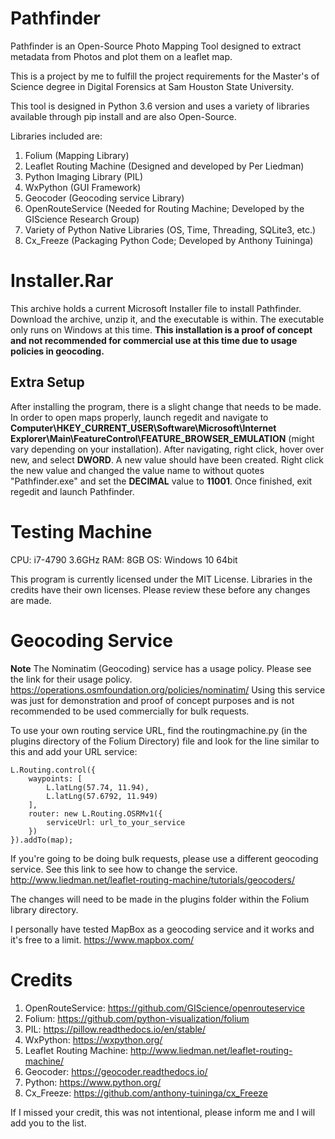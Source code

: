 # Pathfinder
Pathfinder is an Open-Source Photo Mapping Tool designed to extract metadata from Photos and plot them on a leaflet map.

This is a project by me to fulfill the project requirements for the Master's of Science degree in Digital Forensics at Sam Houston State University.

This tool is designed in Python 3.6 version and uses a variety of libraries available through pip install and are also Open-Source.

Libraries included are:
1. Folium (Mapping Library)
2. Leaflet Routing Machine (Designed and developed by Per Liedman)
3. Python Imaging Library (PIL)
4. WxPython (GUI Framework)
5. Geocoder (Geocoding service Library)
6. OpenRouteService (Needed for Routing Machine; Developed by the GIScience Research Group)
7. Variety of Python Native Libraries (OS, Time, Threading, SQLite3, etc.)
8. Cx_Freeze (Packaging Python Code; Developed by Anthony Tuininga)

# Installer.Rar
This archive holds a current Microsoft Installer file to install Pathfinder. Download the archive, unzip it, and the executable is within. The executable only runs on Windows at this time. **This installation is a proof of concept and not recommended for commercial use at this time due to usage policies in geocoding.**

## Extra Setup
After installing the program, there is a slight change that needs to be made. In order to open maps properly, launch regedit and
navigate to **Computer\HKEY_CURRENT_USER\Software\Microsoft\Internet Explorer\Main\FeatureControl\FEATURE_BROWSER_EMULATION**
(might vary depending on your installation). After navigating, right click, hover over new, and select **DWORD**. A new value should
have been created. Right click the new value and changed the value name to without quotes "Pathfinder.exe" and set the **DECIMAL** value 
to **11001**. Once finished, exit regedit and launch Pathfinder.

# Testing Machine

CPU: i7-4790 3.6GHz
RAM: 8GB
OS: Windows 10 64bit



This program is currently licensed under the MIT License. Libraries in the credits have their own licenses. Please review these before 
any changes are made. 

# Geocoding Service
**Note** The Nominatim (Geocoding) service has a usage policy. Please see the link for their usage policy. https://operations.osmfoundation.org/policies/nominatim/
Using this service was just for demonstration and proof of concept purposes and is not recommended to be used commercially for bulk requests.

To use your own routing service URL, find the routingmachine.py (in the plugins directory of the Folium Directory) file and look for the line similar to this and add your URL service:

```
L.Routing.control({
    waypoints: [
        L.latLng(57.74, 11.94),
        L.latLng(57.6792, 11.949)
    ],
    router: new L.Routing.OSRMv1({
        serviceUrl: url_to_your_service
    })
}).addTo(map);
```
If you're going to be doing bulk requests, please use a different geocoding service. See this link to see how
to change the service. http://www.liedman.net/leaflet-routing-machine/tutorials/geocoders/

The changes will need to be made in the plugins folder within the Folium library directory. 

I personally have tested MapBox as a geocoding service and it works and it's free to a limit. https://www.mapbox.com/


# Credits
1. OpenRouteService: https://github.com/GIScience/openrouteservice
2. Folium: https://github.com/python-visualization/folium
3. PIL: https://pillow.readthedocs.io/en/stable/
4. WxPython: https://wxpython.org/
5. Leaflet Routing Machine: http://www.liedman.net/leaflet-routing-machine/
6. Geocoder: https://geocoder.readthedocs.io/
7. Python: https://www.python.org/
8. Cx_Freeze: https://github.com/anthony-tuininga/cx_Freeze

If I missed your credit, this was not intentional, please inform me and I will add you to the list.
